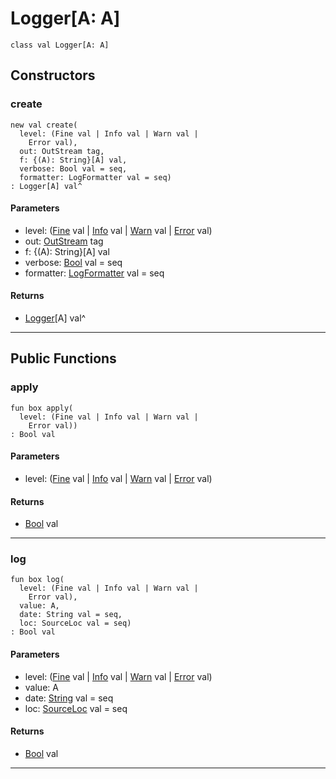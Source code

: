 # Logger\[A: A\]

```pony
class val Logger[A: A]
```

## Constructors

### create

```pony
new val create(
  level: (Fine val | Info val | Warn val | 
    Error val),
  out: OutStream tag,
  f: {(A): String}[A] val,
  verbose: Bool val = seq,
  formatter: LogFormatter val = seq)
: Logger[A] val^
```
#### Parameters

*   level: ([Fine](.-customlogger-Fine) val | [Info](.-customlogger-Info) val | [Warn](.-customlogger-Warn) val | 
    [Error](.-customlogger-Error) val)
*   out: [OutStream](builtin-OutStream) tag
*   f: {(A): String}[A] val
*   verbose: [Bool](builtin-Bool) val = seq
*   formatter: [LogFormatter](.-customlogger-LogFormatter) val = seq

#### Returns

* [Logger](.-customlogger-Logger)\[A\] val^

---

## Public Functions

### apply

```pony
fun box apply(
  level: (Fine val | Info val | Warn val | 
    Error val))
: Bool val
```
#### Parameters

*   level: ([Fine](.-customlogger-Fine) val | [Info](.-customlogger-Info) val | [Warn](.-customlogger-Warn) val | 
    [Error](.-customlogger-Error) val)

#### Returns

* [Bool](builtin-Bool) val

---

### log

```pony
fun box log(
  level: (Fine val | Info val | Warn val | 
    Error val),
  value: A,
  date: String val = seq,
  loc: SourceLoc val = seq)
: Bool val
```
#### Parameters

*   level: ([Fine](.-customlogger-Fine) val | [Info](.-customlogger-Info) val | [Warn](.-customlogger-Warn) val | 
    [Error](.-customlogger-Error) val)
*   value: A
*   date: [String](builtin-String) val = seq
*   loc: [SourceLoc](builtin-SourceLoc) val = seq

#### Returns

* [Bool](builtin-Bool) val

---


